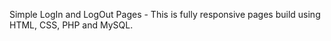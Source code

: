 Simple LogIn and LogOut Pages - 
This is fully responsive pages build using HTML, CSS, PHP and MySQL.
